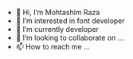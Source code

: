 - 👋 Hi, I’m Mohtashim Raza
- 👀 I’m interested in font developer
- 🌱 I’m currently developer
- 💞️ I’m looking to collaborate on ...
- 📫 How to reach me ...

<!---
mohtashimkhatri/mohtashimkhatri is a ✨ special ✨ repository because its `README.md` (this file) appears on your GitHub profile.
You can click the Preview link to take a look at your changes.
--->

